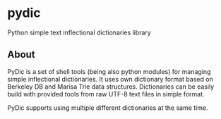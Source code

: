 pydic
=====

Python simple text inflectional dictionaries library

About
-----

PyDic is a set of shell tools (being also python modules) for managing simple
inflectional dictionaries. It uses own dictionary format based on Berkeley DB
and Marisa Trie data structures. Dictionaries can be easily build with provided
tools from raw UTF-8 text files in simple format.

PyDic supports using multiple different dictionaries at the same time.
